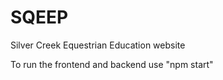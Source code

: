 # SQEEP
Silver Creek Equestrian Education website


To run the frontend and backend use "npm start"
